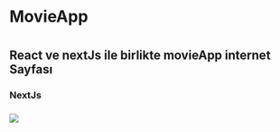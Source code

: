 <h1>MovieApp<h1>

<h2>React ve nextJs ile birlikte movieApp internet Sayfası</h2>

<h3>NextJs <h3>

<img src="nextJs.gif"/>
